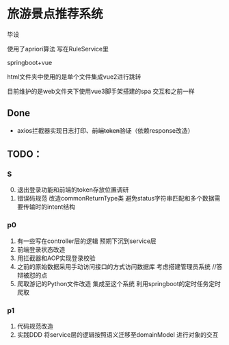 # 旅游景点推荐系统
毕设 

使用了apriori算法 写在RuleService里

springboot+vue

html文件夹中使用的是单个文件集成vue2进行跳转

目前维护的是web文件夹下使用vue3脚手架搭建的spa 交互和之前一样

## Done
- axios拦截器实现日志打印、~~前端token验证~~（依赖response改造）

## TODO：
### S
0. 退出登录功能和前端的token存放位置调研
1. 错误码规范 改造commonReturnType类 避免status字符串匹配和多个数据需要传输时的intent结构

### p0
1. 有一些写在controller层的逻辑 预期下沉到service层
2. 前端登录状态改造
2. 用拦截器和AOP实现登录校验
3. 之前的原始数据采用手动访问接口的方式访问数据库 考虑搭建管理员系统 //答辩被怼的点
4. 爬取游记的Python文件改造 集成至这个系统 利用springboot的定时任务定时爬取

### p1
1. 代码规范改造
2. 实践DDD 将service层的逻辑按照语义迁移至domainModel 进行对象的交互